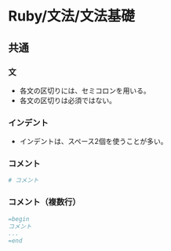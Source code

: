 # Ruby/文法/文法基礎

## 共通

### 文

- 各文の区切りには、セミコロンを用いる。
- 各文の区切りは必須ではない。

### インデント

- インデントは、スペース2個を使うことが多い。

### コメント

```ruby
# コメント
```

### コメント（複数行）

```ruby
=begin
コメント
...
=end
```
